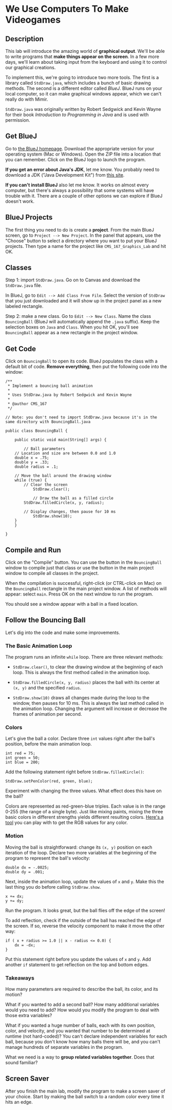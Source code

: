 # We Use Computers To Make Videogames

## Description

This lab will introduce the amazing world of **graphical output**. We'll be able to write programs that **make things appear on the screen**. In a few more days, we'll learn about taking input from the keyboard and using it to control our graphical creations.

To implement this, we're going to introduce two more tools. The first is a library called `StdDraw.java`, which includes a bunch of basic drawing methods. The second is a different editor called *BlueJ*. BlueJ runs on your local computer, so it can make graphical windows appear, which we can't really do with Mimir.

`StdDraw.java` was originally written by Robert Sedgwick and Kevin Wayne for their book *Introduction to Programming in Java* and is used with permission.

## Get BlueJ

Go to [the BlueJ homepage](https://www.bluej.org). Download the appropriate version for your operating system (Mac or Windows). Open the ZIP file into a location that you can remember. Click on the BlueJ logo to launch the program.

**If you get an error about Java's JDK**, let me know. You probably need to download a JDK ("Java Development Kit") from [this site](https://www.oracle.com/technetwork/java/javase/downloads/index.html).

**If you can't install BlueJ** also let me know. It works on almost every computer, but there's always a possibility that some systems will have trouble with it. There are a couple of other options we can explore if BlueJ doesn't work.

## BlueJ Projects

The first thing you need to do is create a **project**. From the main BlueJ screen, go to `Project --> New Project`. In the panel that appears, use the "Choose" button to select a directory where you want to put your BlueJ projects. Then type a name for the project like `CMS_167_Graphics_Lab` and hit OK.

## Classes

Step 1: import `StdDraw.java`. Go on to Canvas and download the `StdDraw.java` file.

In BlueJ, go to `Edit --> Add Class From File`. Select the version of `StdDraw` that you just downloaded and it will show up in the project panel as a new labeled rectangle.

Step 2: make a new class. Go to `Edit --> New Class`. Name the class `BouncingBall` (BlueJ will automatically append the `.java` suffix). Keep the selection boxes on `Java` and `Class`. When you hit OK, you'll see `BouncingBall` appear as a new rectangle in the project window.

## Get Code

Click on `BouncingBall` to open its code. BlueJ populates the class with a default bit of code. **Remove everything**, then put the following code into the window:

```
/**
 * Implement a bouncing ball animation
 *
 * Uses StdDraw.java by Robert Sedgwick and Kevin Wayne
 *
 * @author CMS_167
 */

// Note: you don't need to import StdDraw.java because it's in the same directory with BouncingBall.java

public class BouncingBall {

    public static void main(String[] args) {
		
        // Ball parameters
	// Location and size are between 0.0 and 1.0
	double x = .75;
	double y = .33;
	double radius = .1;
	
	// Move the ball around the drawing window
	while (true) {         	
	    // Clear the screen
            StdDraw.clear();
	        
            // Draw the ball as a filled circle   
	    StdDraw.filledCircle(x, y, radius);     
	    
	    // Display changes, then pause for 10 ms
            StdDraw.show(10);
	}
    }
    
}
```

## Compile and Run

Click on the "Compile" button. You can use the button in the `BouncingBall` window to compile just that class or use the button in the main project window to compile all classes in the project.

When the compilation is successful, right-click (or CTRL-click on Mac) on the `BouncingBall` rectangle in the main project window. A list of methods will appear: select `main`. Press OK on the next window to run the program.

You should see a window appear with a ball in a fixed location.

## Follow the Bouncing Ball

Let's dig into the code and make some improvements.

### The Basic Animation Loop

The program runs an infinite `while` loop. There are three relevant methods:

- `StdDraw.clear()`, to clear the drawing window at the beginning of each loop. This is always the first method called in the animation loop.

- `StdDraw.filledCircle(x, y, radius)` places the ball with its center at `(x, y)` and the specified `radius`.

- `StdDraw.show(10)` draws all changes made during the loop to the window, then pauses for 10 ms. This is always the last method called
in the animation loop. Changing the argument will increase or decrease the frames of animation per second.



### Colors

Let's give the ball a color. Declare three `int` values right after the ball's position, before the main animation loop.

```
int red = 75;
int green = 50;
int blue = 200;
```

Add the following statement right before `StdDraw.filledCircle()`:

```
StdDraw.setPenColor(red, green, blue);
```

Experiment with changing the three values. What effect does this have on the ball?

Colors are represented as red-green-blue triples. Each value is in the range 0-255 (the range of a single byte). Just like mixing paints, mixing the three basic colors in different strengths yields different resulting colors. [Here's a tool](https://htmlcolorcodes.com/color-picker/) you can play with to get the RGB values for any color.

### Motion

Moving the ball is straightforward: change its `(x, y)` position on each iteration of the loop. Declare two more variables at the beginning of the program to represent the ball's velocity:

```
double dx = -.0025;
double dy = .001;
```

Next, inside the animation loop, update the values of `x` and `y`. Make this the last thing you do before calling `StdDraw.show`.

```
x += dx;
y += dy;
```

Run the program. It looks great, but the ball flies off the edge of the screen!

To add reflection, check if the outside of the ball has reached the edge of the screen. If so, reverse the velocity component to make
it move the other way:

```
if ( x + radius >= 1.0 || x - radius <= 0.0) {
    dx = -dx;
}
```

Put this statement right before you update the values of `x` and `y`. Add another `if` statement to get reflection on the top and bottom edges.

### Takeaways

How many parameters are required to describe the ball, its color, and its motion?

What if you wanted to add a second ball? How many additional variables would you need to add? How would you modify the program to deal 
with those extra variables?

What if you wanted a huge number of balls, each with its own position, color, and velocity, and you wanted that number to be determined
at runtime (not hard-coded)? You can't declare independent variables for each ball, because you don't know how many balls there will be, 
and you can't manage hundreds of separate variables in the program.

What we need is a way to **group related variables together**. Does that sound familiar?

## Screen Saver

After you finish the main lab, modify the program to make a screen saver of your choice. Start by making the ball switch to a random color every time it hits an edge.
